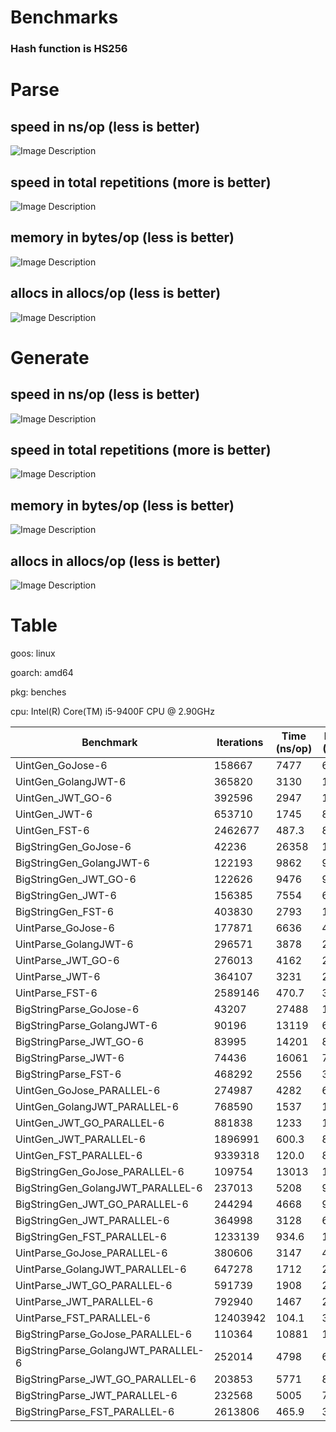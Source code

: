 # Benchmarks
### Hash function is HS256

# Parse

<h2>speed in ns/op (less is better)</h2>

![Image Description](images/parse_speed_ns.jpg)

<h2>speed in total repetitions (more is better)</h2>

![Image Description](images/parse_speed_total.jpg)

<h2>memory in bytes/op (less is better)</h2>

![Image Description](images/parse_memory.jpg)

<h2>allocs in allocs/op (less is better)</h2>

![Image Description](images/parse_allocs.jpg)

# Generate

<h2>speed in ns/op (less is better)</h2>

![Image Description](images/gen_speed_ns.jpg)

<h2>speed in total repetitions (more is better)</h2>

![Image Description](images/gen_speed_total.jpg)

<h2>memory in bytes/op (less is better)</h2>

![Image Description](images/gen_memory.jpg)

<h2>allocs in allocs/op (less is better)</h2>

![Image Description](images/gen_allocs.jpg)

# Table

goos: linux

goarch: amd64

pkg: benches

cpu: Intel(R) Core(TM) i5-9400F CPU @ 2.90GHz

| Benchmark                           | Iterations | Time (ns/op) | Bytes (B/op) | Allocations (allocs/op) |
|-------------------------------------|------------|--------------|--------------|-------------------------|
| UintGen_GoJose-6                    | 158667     | 7477         | 6760         | 84                      |
| UintGen_GolangJWT-6                 | 365820     | 3130         | 1904         | 31                      |
| UintGen_JWT_GO-6                    | 392596     | 2947         | 1584         | 27                      |
| UintGen_JWT-6                       | 653710     | 1745         | 800          | 13                      |
| UintGen_FST-6                       | 2462677    | 487.3        | 80           | 2                       |
| BigStringGen_GoJose-6               | 42236      | 26358        | 19944        | 90                      |
| BigStringGen_GolangJWT-6            | 122193     | 9862         | 9889         | 32                      |
| BigStringGen_JWT_GO-6               | 122626     | 9476         | 9568         | 27                      |
| BigStringGen_JWT-6                  | 156385     | 7554         | 6028         | 14                      |
| BigStringGen_FST-6                  | 403830     | 2793         | 1184         | 2                       |
| UintParse_GoJose-6                  | 177871     | 6636         | 4512         | 66                      |
| UintParse_GolangJWT-6               | 296571     | 3878         | 2208         | 39                      |
| UintParse_JWT_GO-6                  | 276013     | 4162         | 2680         | 42                      |
| UintParse_JWT-6                     | 364107     | 3231         | 2336         | 29                      |
| UintParse_FST-6                     | 2589146    | 470.7        | 32           | 1                       |
| BigStringParse_GoJose-6             | 43207      | 27488        | 13664        | 68                      |
| BigStringParse_GolangJWT-6          | 90196      | 13119        | 6976         | 40                      |
| BigStringParse_JWT_GO-6             | 83995      | 14201        | 8968         | 42                      |
| BigStringParse_JWT-6                | 74436      | 16061        | 7256         | 29                      |
| BigStringParse_FST-6                | 468292     | 2556         | 32           | 1                       |
| UintGen_GoJose_PARALLEL-6           | 274987     | 4282         | 6761         | 84                      |
| UintGen_GolangJWT_PARALLEL-6        | 768590     | 1537         | 1906         | 31                      |
| UintGen_JWT_GO_PARALLEL-6           | 881838     | 1233         | 1585         | 27                      |
| UintGen_JWT_PARALLEL-6              | 1896991    | 600.3        | 800          | 13                      |
| UintGen_FST_PARALLEL-6              | 9339318    | 120.0        | 80           | 2                       |
| BigStringGen_GoJose_PARALLEL-6      | 109754     | 13013        | 19949        | 90                      |
| BigStringGen_GolangJWT_PARALLEL-6   | 237013     | 5208         | 9908         | 32                      |
| BigStringGen_JWT_GO_PARALLEL-6      | 244294     | 4668         | 9578         | 27                      |
| BigStringGen_JWT_PARALLEL-6         | 364998     | 3128         | 6035         | 14                      |
| BigStringGen_FST_PARALLEL-6         | 1233139    | 934.6        | 1186         | 2                       |
| UintParse_GoJose_PARALLEL-6         | 380606     | 3147         | 4512         | 66                      |
| UintParse_GolangJWT_PARALLEL-6      | 647278     | 1712         | 2208         | 39                      |
| UintParse_JWT_GO_PARALLEL-6         | 591739     | 1908         | 2680         | 42                      |
| UintParse_JWT_PARALLEL-6            | 792940     | 1467         | 2336         | 29                      |
| UintParse_FST_PARALLEL-6            | 12403942   | 104.1        | 32           | 1                       |
| BigStringParse_GoJose_PARALLEL-6    | 110364     | 10881        | 13666        | 68                      |
| BigStringParse_GolangJWT_PARALLEL-6 | 252014     | 4798         | 6977         | 40                      |
| BigStringParse_JWT_GO_PARALLEL-6    | 203853     | 5771         | 8970         | 42                      |
| BigStringParse_JWT_PARALLEL-6       | 232568     | 5005         | 7256         | 29                      |
| BigStringParse_FST_PARALLEL-6       | 2613806    | 465.9        | 32           | 1                       |